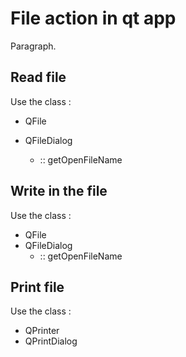 # File action in qt app 

Paragraph.

## Read file
 Use the class : 
 + QFile
 
 + QFileDialog 
 
    -  :: getOpenFileName

## Write in the file
Use the class :
+ QFile
+ QFileDialog 
    - :: getOpenFileName

## Print file 

Use the class : 

+ QPrinter 
+ QPrintDialog 
